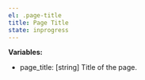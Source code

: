 ```yaml
---
el: .page-title
title: Page Title
state: inprogress
---
```


__Variables:__
* page_title: [string] Title of the page.
